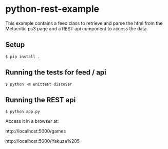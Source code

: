 # python-rest-example

This example contains a feed class to retrieve and parse the html from the Metacritic ps3 page and a REST api component to access the data.
## Setup
```shell
$ pip install .
```

## Running the tests for feed / api
```shell
$ python -m unittest discover
```
## Running the REST api

```shell
$ python app.py
```

Access it in a browser at:

http://localhost:5000/games

http://localhost:5000/Yakuza%205